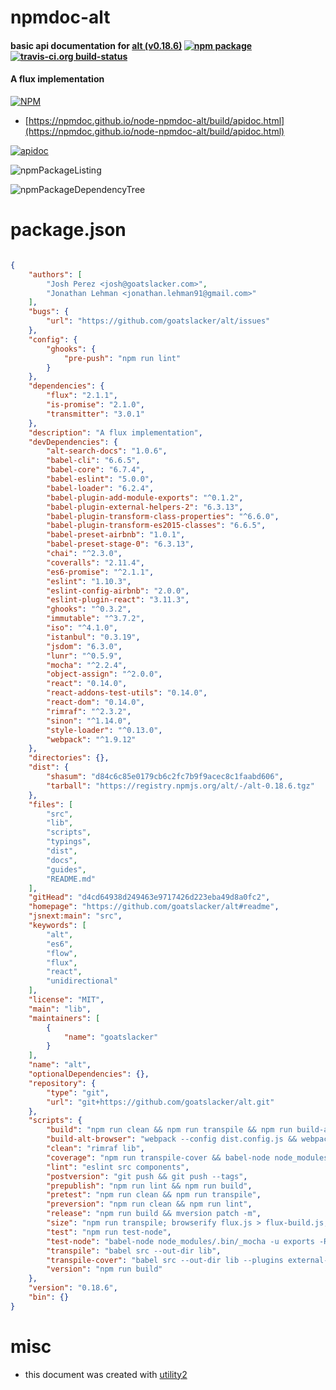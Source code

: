 # npmdoc-alt

#### basic api documentation for  [alt (v0.18.6)](https://github.com/goatslacker/alt#readme)  [![npm package](https://img.shields.io/npm/v/npmdoc-alt.svg?style=flat-square)](https://www.npmjs.org/package/npmdoc-alt) [![travis-ci.org build-status](https://api.travis-ci.org/npmdoc/node-npmdoc-alt.svg)](https://travis-ci.org/npmdoc/node-npmdoc-alt)

#### A flux implementation

[![NPM](https://nodei.co/npm/alt.png?downloads=true&downloadRank=true&stars=true)](https://www.npmjs.com/package/alt)

- [https://npmdoc.github.io/node-npmdoc-alt/build/apidoc.html](https://npmdoc.github.io/node-npmdoc-alt/build/apidoc.html)

[![apidoc](https://npmdoc.github.io/node-npmdoc-alt/build/screenCapture.buildCi.browser.%252Ftmp%252Fbuild%252Fapidoc.html.png)](https://npmdoc.github.io/node-npmdoc-alt/build/apidoc.html)

![npmPackageListing](https://npmdoc.github.io/node-npmdoc-alt/build/screenCapture.npmPackageListing.svg)

![npmPackageDependencyTree](https://npmdoc.github.io/node-npmdoc-alt/build/screenCapture.npmPackageDependencyTree.svg)



# package.json

```json

{
    "authors": [
        "Josh Perez <josh@goatslacker.com>",
        "Jonathan Lehman <jonathan.lehman91@gmail.com>"
    ],
    "bugs": {
        "url": "https://github.com/goatslacker/alt/issues"
    },
    "config": {
        "ghooks": {
            "pre-push": "npm run lint"
        }
    },
    "dependencies": {
        "flux": "2.1.1",
        "is-promise": "2.1.0",
        "transmitter": "3.0.1"
    },
    "description": "A flux implementation",
    "devDependencies": {
        "alt-search-docs": "1.0.6",
        "babel-cli": "6.6.5",
        "babel-core": "6.7.4",
        "babel-eslint": "5.0.0",
        "babel-loader": "6.2.4",
        "babel-plugin-add-module-exports": "^0.1.2",
        "babel-plugin-external-helpers-2": "6.3.13",
        "babel-plugin-transform-class-properties": "^6.6.0",
        "babel-plugin-transform-es2015-classes": "6.6.5",
        "babel-preset-airbnb": "1.0.1",
        "babel-preset-stage-0": "6.3.13",
        "chai": "^2.3.0",
        "coveralls": "2.11.4",
        "es6-promise": "^2.1.1",
        "eslint": "1.10.3",
        "eslint-config-airbnb": "2.0.0",
        "eslint-plugin-react": "3.11.3",
        "ghooks": "^0.3.2",
        "immutable": "^3.7.2",
        "iso": "^4.1.0",
        "istanbul": "0.3.19",
        "jsdom": "6.3.0",
        "lunr": "^0.5.9",
        "mocha": "^2.2.4",
        "object-assign": "^2.0.0",
        "react": "0.14.0",
        "react-addons-test-utils": "0.14.0",
        "react-dom": "0.14.0",
        "rimraf": "^2.3.2",
        "sinon": "^1.14.0",
        "style-loader": "^0.13.0",
        "webpack": "^1.9.12"
    },
    "directories": {},
    "dist": {
        "shasum": "d84c6c85e0179cb6c2fc7b9f9acec8c1faabd606",
        "tarball": "https://registry.npmjs.org/alt/-/alt-0.18.6.tgz"
    },
    "files": [
        "src",
        "lib",
        "scripts",
        "typings",
        "dist",
        "docs",
        "guides",
        "README.md"
    ],
    "gitHead": "d4cd64938d249463e9717426d223eba49d8a0fc2",
    "homepage": "https://github.com/goatslacker/alt#readme",
    "jsnext:main": "src",
    "keywords": [
        "alt",
        "es6",
        "flow",
        "flux",
        "react",
        "unidirectional"
    ],
    "license": "MIT",
    "main": "lib",
    "maintainers": [
        {
            "name": "goatslacker"
        }
    ],
    "name": "alt",
    "optionalDependencies": {},
    "repository": {
        "type": "git",
        "url": "git+https://github.com/goatslacker/alt.git"
    },
    "scripts": {
        "build": "npm run clean && npm run transpile && npm run build-alt-browser",
        "build-alt-browser": "webpack --config dist.config.js && webpack -p --config dist.min.config.js",
        "clean": "rimraf lib",
        "coverage": "npm run transpile-cover && babel-node node_modules/.bin/istanbul cover node_modules/.bin/_mocha -- -u exports -R tap --require test/babel test",
        "lint": "eslint src components",
        "postversion": "git push && git push --tags",
        "prepublish": "npm run lint && npm run build",
        "pretest": "npm run clean && npm run transpile",
        "preversion": "npm run clean && npm run lint",
        "release": "npm run build && mversion patch -m",
        "size": "npm run transpile; browserify flux.js > flux-build.js; uglifyjs -m -c 'comparisons=false,keep_fargs=true,unsafe=true,unsafe_comps=true,warnings=false' flux-build.js  > flux-build.min.js",
        "test": "npm run test-node",
        "test-node": "babel-node node_modules/.bin/_mocha -u exports -R nyan test",
        "transpile": "babel src --out-dir lib",
        "transpile-cover": "babel src --out-dir lib --plugins external-helpers-2",
        "version": "npm run build"
    },
    "version": "0.18.6",
    "bin": {}
}
```



# misc
- this document was created with [utility2](https://github.com/kaizhu256/node-utility2)
